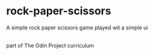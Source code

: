 # rock-paper-scissors

A simple rock paper scissors game played wit a simple ui
</br>

</br>
part of The Odin Project curriculum
